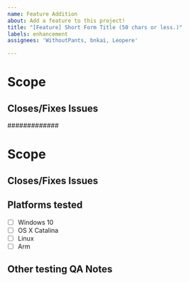 ```yaml
---
name: Feature Addition
about: Add a feature to this project!
title: "[Feature] Short Form Title (50 chars or less.)"
labels: enhancement
assignees: 'WithoutPants, bnkai, Leopere'

---
```

<!-- Explain what your feature does in a short paragraph. -->
# Scope

<!-- Declare any issues by typing `fixes #1` or `closes #1` for example so that the automation can kick in when this is merged -->
## Closes/Fixes Issues

#############
<!-- Explain what your feature does in a short paragraph. -->
# Scope

<!-- Declare any issues by typing `fixes #1` or `closes #1` for example so that the automation can kick in when this is merged -->
## Closes/Fixes Issues


<!-- Please check off what of our main supported platforms have you tested this code change on. -->
## Platforms tested
* [ ] Windows 10
* [ ] OS X Catalina
* [ ] Linux
* [ ] Arm

<!-- What have you tested specifically and what possible impacts/areas there are that may need retesting by others. -->
## Other testing QA Notes
